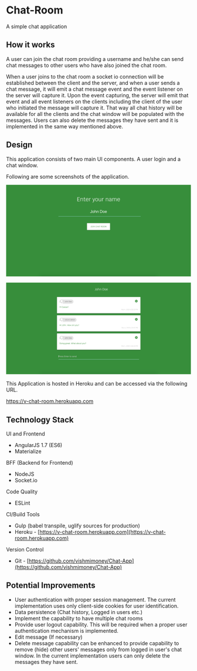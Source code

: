 # Chat-Room

A simple chat application

## How it works

A user can join the chat room providing a username and he/she can send chat messages to other users who have also joined the chat room.

When a user joins to the chat room a socket io connection will be established between the client and the server, and when a user sends a chat message, it will emit a chat message event and the event listener on the server will capture it. Upon the event capturing, the server will emit that event and all event listeners on the clients including the client of the user who initiated the message will capture it. That way all chat history will be available for all the clients and the chat window will be populated with the messages. Users can also delete the messages they have sent and it is implemented in the same way mentioned above.

## Design

This application consists of two main UI components. A user login and a chat window.

Following are some screenshots of the application.

![Alt](./docs/user_login.png)

![Alt](./docs/chat_window.png)


This Application is hosted in Heroku and can be accessed via the following URL.

https://v-chat-room.herokuapp.com

## Technology Stack

UI and Frontend

* AngularJS 1.7 (ES6)
* Materialize

BFF (Backend for Frontend)

* NodeJS
* Socket.io

Code Quality

* ESLint

CI/Build Tools

* Gulp (babel transpile, uglify sources for production)
* Heroku - [https://v-chat-room.herokuapp.com](https://v-chat-room.herokuapp.com)

Version Control

* Git - [https://github.com/vishmimoney/Chat-App](https://github.com/vishmimoney/Chat-App)

## Potential Improvements

* User authentication with proper session management. The current implementation uses only client-side cookies for user identification.
* Data persistence (Chat history, Logged in users etc.)
* Implement the capability to have multiple chat rooms
* Provide user logout capability. This will be required when a proper user authentication mechanism is implemented.
* Edit message (If necessary)
* Delete message capability can be enhanced to provide capability to remove (hide) other users' messages only from logged in user's chat window. In the current implementation users can only delete the messages they have sent.



